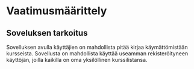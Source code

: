 # Vaatimusmäärittely
## Soveluksen tarkoitus

Sovelluksen avulla käyttäjien on mahdollista pitää kirjaa käymättömistään kursseista. Sovellusta on mahdollista käyttää useamman rekisteröityneen käyttöjän, joilla kaikilla on oma yksilöllinen kurssilistansa.
